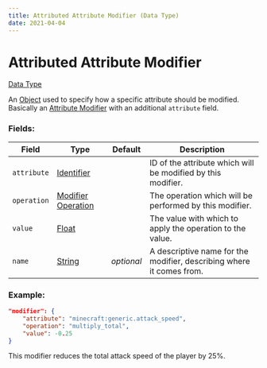 ```yaml
---
title: Attributed Attribute Modifier (Data Type)
date: 2021-04-04
---
```


# Attributed Attribute Modifier

[Data Type](../data_types.md)

An [Object](object.md) used to specify how a specific attribute should be modified. Basically an [Attribute Modifier](attribute_modifier.md) with an additional `attribute` field.

### Fields:

Field  | Type | Default | Description
-------|------|---------|-------------
`attribute` | [Identifier](identifier.md) | | ID of the attribute which will be modified by this modifier.
`operation` | [Modifier Operation](modifier_operation.md) | | The operation which will be performed by this modifier.
`value` | [Float](float.md) | | The value with which to apply the operation to the value.
`name` | [String](string.md) | _optional_ | A descriptive name for the modifier, describing where it comes from.

### Example:

```json
"modifier": {
	"attribute": "minecraft:generic.attack_speed",
	"operation": "multiply_total",
	"value": -0.25
}
```

This modifier reduces the total attack speed of the player by 25%.